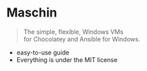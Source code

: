 # Maschin

> The simple, flexible, Windows VMs <br />for Chocolatey and Ansible for Windows.

- easy-to-use guide
- Everything is under the MIT license
